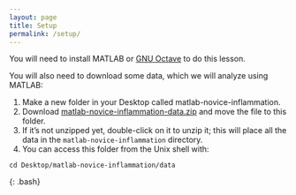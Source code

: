 ```yaml
---
layout: page
title: Setup
permalink: /setup/
---
```


You will need to install MATLAB or [GNU Octave][gnu-octave] to do this lesson.

You will also need to download some data, which we will analyze using MATLAB:

1.  Make a new folder in your Desktop called matlab-novice-inflammation.
2.  Download [matlab-novice-inflammation-data.zip](https://github.com/swcarpentry/matlab-novice-inflammation/raw/gh-pages/data/matlab-novice-inflammation-data.zip) and move the file to this folder.
3.	If it’s not unzipped yet, double-click on it to unzip it; this will place all the data in the `matlab-novice-inflammation` directory.
4.	You can access this folder from the Unix shell with:

~~~
cd Desktop/matlab-novice-inflammation/data
~~~
{: .bash}

[gnu-octave]: https://www.gnu.org/software/octave/
